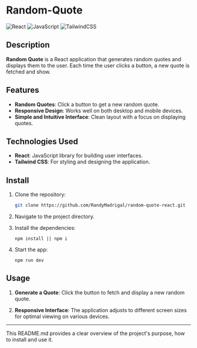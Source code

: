 # Random-Quote

![React](https://img.shields.io/badge/react-%2320232a.svg?style=for-the-badge&logo=react&logoColor=%2361DAFB) ![JavaScript](https://img.shields.io/badge/javascript-%23323330.svg?style=for-the-badge&logo=javascript&logoColor=%23F7DF1E) ![TailwindCSS](https://img.shields.io/badge/tailwindcss-%2338B2AC.svg?style=for-the-badge&logo=tailwind-css&logoColor=white)

## Description

**Random Quote** is a React application that generates random quotes and displays them to the user. Each time the user clicks a button, a new quote is fetched and show.

## Features
- **Random Quotes**: Click a button to get a new random quote.
- **Responsive Design**: Works well on both desktop and mobile devices.
- **Simple and Intuitive Interface**: Clean layout with a focus on displaying quotes.

## Technologies Used

- **React**: JavaScript library for building user interfaces.
- **Tailwind CSS**: For styling and designing the application.

## Install

1. Clone the repository:
   ```bash
   git clone https://github.com/RandyMadrigal/random-quote-react.git
2. Navigate to the project directory.
   
3. Install the dependencies:
    ```
    npm install || npm i
4. Start the app:
    ```
    npm run dev 
## Usage

1. **Generate a Quote**: Click the button to fetch and display a new random quote.

2. **Responsive Interface**: The application adjusts to different screen sizes for optimal viewing on various devices.

---
This README.md provides a clear overview of the project's purpose, how to install and use it.
